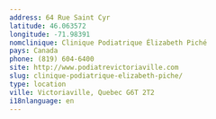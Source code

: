 ```yaml
---
address: 64 Rue Saint Cyr
latitude: 46.063572
longitude: -71.98391
nomclinique: Clinique Podiatrique Élizabeth Piché
pays: Canada
phone: (819) 604-6400
site: http://www.podiatrevictoriaville.com
slug: clinique-podiatrique-elizabeth-piche/
type: location
ville: Victoriaville, Quebec G6T 2T2
i18nlanguage: en
---
```


